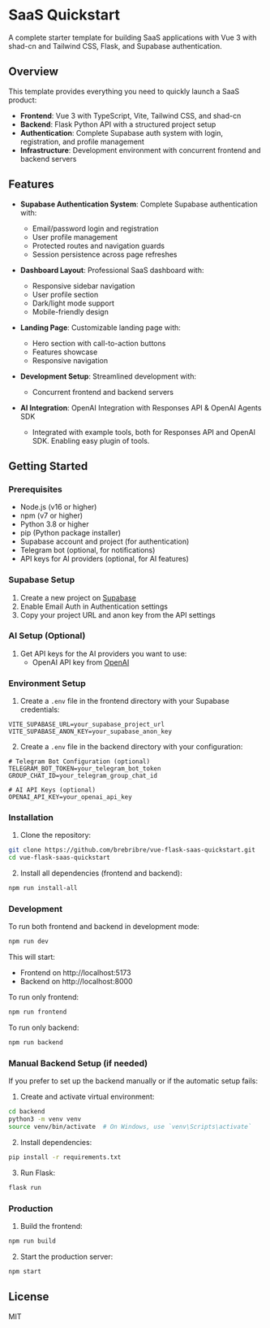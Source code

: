 # SaaS Quickstart

A complete starter template for building SaaS applications with Vue 3 with shad-cn and Tailwind CSS, Flask, and Supabase authentication.

## Overview

This template provides everything you need to quickly launch a SaaS product:

- **Frontend**: Vue 3 with TypeScript, Vite, Tailwind CSS, and shad-cn
- **Backend**: Flask Python API with a structured project setup
- **Authentication**: Complete Supabase auth system with login, registration, and profile management
- **Infrastructure**: Development environment with concurrent frontend and backend servers

## Features

- **Supabase Authentication System**: Complete Supabase authentication with:
  - Email/password login and registration
  - User profile management
  - Protected routes and navigation guards
  - Session persistence across page refreshes

- **Dashboard Layout**: Professional SaaS dashboard with:
  - Responsive sidebar navigation
  - User profile section
  - Dark/light mode support
  - Mobile-friendly design

- **Landing Page**: Customizable landing page with:
  - Hero section with call-to-action buttons
  - Features showcase
  - Responsive navigation

- **Development Setup**: Streamlined development with:
  - Concurrent frontend and backend servers

- **AI Integration**: OpenAI Integration with Responses API & OpenAI Agents SDK
  - Integrated with example tools, both for Responses API and OpenAI SDK. Enabling easy plugin of tools.

## Getting Started

### Prerequisites

- Node.js (v16 or higher)
- npm (v7 or higher)
- Python 3.8 or higher
- pip (Python package installer)
- Supabase account and project (for authentication)
- Telegram bot (optional, for notifications)
- API keys for AI providers (optional, for AI features)

### Supabase Setup

1. Create a new project on [Supabase](https://supabase.com)
2. Enable Email Auth in Authentication settings
3. Copy your project URL and anon key from the API settings

### AI Setup (Optional)

1. Get API keys for the AI providers you want to use:
   - OpenAI API key from [OpenAI](https://platform.openai.com/api-keys)

### Environment Setup

1. Create a `.env` file in the frontend directory with your Supabase credentials:
```
VITE_SUPABASE_URL=your_supabase_project_url
VITE_SUPABASE_ANON_KEY=your_supabase_anon_key
```

2. Create a `.env` file in the backend directory with your configuration:
```
# Telegram Bot Configuration (optional)
TELEGRAM_BOT_TOKEN=your_telegram_bot_token
GROUP_CHAT_ID=your_telegram_group_chat_id

# AI API Keys (optional)
OPENAI_API_KEY=your_openai_api_key
```

### Installation

1. Clone the repository:
```bash
git clone https://github.com/brebribre/vue-flask-saas-quickstart.git
cd vue-flask-saas-quickstart
```

2. Install all dependencies (frontend and backend):
```bash
npm run install-all
```

### Development

To run both frontend and backend in development mode:
```bash
npm run dev
```

This will start:
- Frontend on http://localhost:5173
- Backend on http://localhost:8000

To run only frontend:
```bash
npm run frontend
```

To run only backend:
```bash
npm run backend
```

### Manual Backend Setup (if needed)

If you prefer to set up the backend manually or if the automatic setup fails:

1. Create and activate virtual environment:
```bash
cd backend
python3 -m venv venv
source venv/bin/activate  # On Windows, use `venv\Scripts\activate`
```

2. Install dependencies:
```bash
pip install -r requirements.txt
```

3. Run Flask:
```bash
flask run
```

### Production

1. Build the frontend:
```bash
npm run build
```

2. Start the production server:
```bash
npm start
```
## License

MIT

